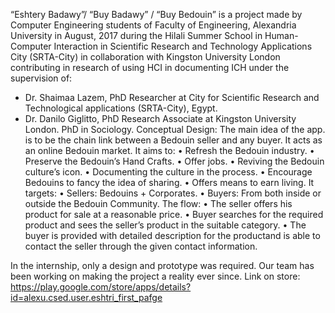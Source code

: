 “Eshtery Badawy”/ “Buy Badawy” / “Buy Bedouin” is a project made by Computer Engineering students of Faculty of Engineering, Alexandria University in August, 2017 during the Hilali Summer School in Human-Computer Interaction in Scientific Research and Technology Applications City (SRTA-City) in collaboration with Kingston University London contributing in research of using HCI in documenting ICH under the supervision of:
- Dr. Shaimaa Lazem, PhD
Researcher at City for Scientific Research and Technological applications (SRTA-City), Egypt.
- Dr. Danilo Giglitto, PhD
Research Associate at Kingston University London.
PhD in Sociology.
Conceptual Design: The main idea of the app. is to be the chain link between a Bedouin seller and any buyer. It acts as an online Bedouin market. It aims to:
• Refresh the Bedouin industry.
• Preserve the Bedouin’s Hand Crafts.
• Offer jobs.
• Reviving the Bedouin culture’s icon.
• Documenting the culture in the process.
• Encourage Bedouins to fancy the idea of sharing.
• Offers means to earn living.
It targets:
• Sellers: Bedouins + Corporates.
• Buyers: From both inside or outside the Bedouin Community.
The flow:
• The seller offers his product for sale at a reasonable price.
• Buyer searches for the required product and sees the seller’s product in the suitable category.
• The buyer is provided with detailed description for the productand is able to contact the seller through the given contact information.

In the internship, only a design and prototype was required.
Our team has been working on making the project a reality ever since.
Link on store: https://play.google.com/store/apps/details?id=alexu.csed.user.eshtri_first_pafge
